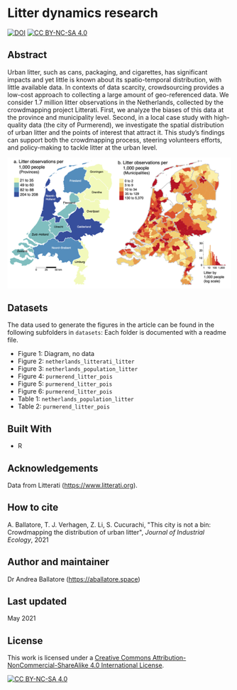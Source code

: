 # Litter dynamics research

[![DOI](https://zenodo.org/badge/275195604.svg)](https://zenodo.org/badge/latestdoi/275195604)
[![CC BY-NC-SA 4.0][cc-by-nc-sa-shield]][cc-by-nc-sa]

## Abstract

Urban litter, such as cans, packaging, and cigarettes, has significant impacts and yet little is known about its spatio-temporal distribution, with little available data. In contexts of data scarcity, crowdsourcing provides a low-cost approach to collecting a large amount of geo-referenced data. We consider 1.7 million litter observations in the Netherlands, collected by the crowdmapping project Litterati. First, we analyze the biases of this data at the province and municipality level. Second, in a local case study with high-quality data (the city of Purmerend), we investigate the spatial distribution of urban litter and the points of interest that attract it. This study’s findings can support both the crowdmapping process, steering volunteers efforts, and policy-making to tackle litter at the urban level.

![Distribution of Litterati observations in the Netherlands](https://github.com/andrea-ballatore/litter-dynamics/blob/master/figures/3%20litter_vs_pop_gementee_map-v3.png) 

## Datasets

The data used to generate the figures in the article can be found in the following subfolders in `datasets`:
Each folder is documented with a readme file.

- Figure 1: Diagram, no data
- Figure 2: `netherlands_litterati_litter`
- Figure 3: `netherlands_population_litter`
- Figure 4: `purmerend_litter_pois`
- Figure 5: `purmerend_litter_pois`
- Figure 6: `purmerend_litter_pois`
- Table 1: `netherlands_population_litter`
- Table 2: `purmerend_litter_pois`

## Built With

* R

## Acknowledgements

Data from Litterati (https://www.litterati.org).

## How to cite

A. Ballatore, T. J. Verhagen, Z. Li, S. Cucurachi, "This city is not a bin: Crowdmapping the distribution of urban litter", _Journal of Industrial Ecology_, 2021

## Author and maintainer

Dr Andrea Ballatore (https://aballatore.space)

## Last updated

May 2021

## License

This work is licensed under a
[Creative Commons Attribution-NonCommercial-ShareAlike 4.0 International License][cc-by-nc-sa].

[![CC BY-NC-SA 4.0][cc-by-nc-sa-image]][cc-by-nc-sa]

[cc-by-nc-sa]: http://creativecommons.org/licenses/by-nc-sa/4.0/
[cc-by-nc-sa-image]: https://licensebuttons.net/l/by-nc-sa/4.0/88x31.png
[cc-by-nc-sa-shield]: https://img.shields.io/badge/License-CC%20BY--NC--SA%204.0-lightgrey.svg